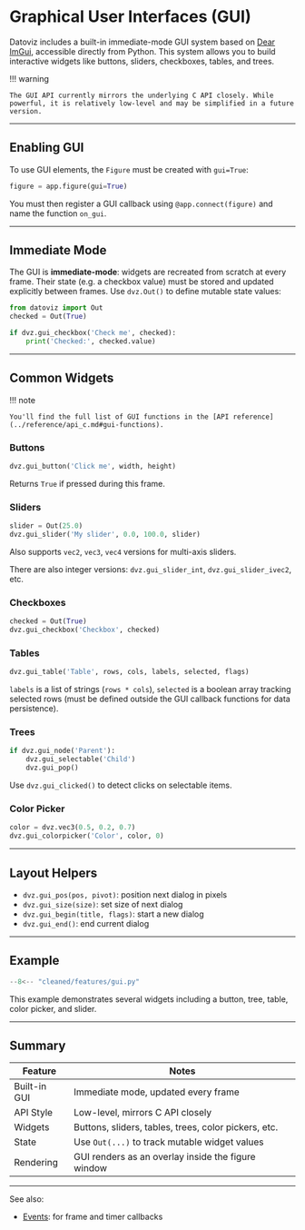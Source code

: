 # Graphical User Interfaces (GUI)

Datoviz includes a built-in immediate-mode GUI system based on [Dear ImGui](https://github.com/ocornut/imgui), accessible directly from Python. This system allows you to build interactive widgets like buttons, sliders, checkboxes, tables, and trees.

!!! warning

    The GUI API currently mirrors the underlying C API closely. While powerful, it is relatively low-level and may be simplified in a future version.

---

## Enabling GUI

To use GUI elements, the `Figure` must be created with `gui=True`:

```python
figure = app.figure(gui=True)
```

You must then register a GUI callback using `@app.connect(figure)` and name the function `on_gui`.

---

## Immediate Mode

The GUI is **immediate-mode**: widgets are recreated from scratch at every frame. Their state (e.g. a checkbox value) must be stored and updated explicitly between frames. Use `dvz.Out()` to define mutable state values:

```python
from datoviz import Out
checked = Out(True)

if dvz.gui_checkbox('Check me', checked):
    print('Checked:', checked.value)
```

---

## Common Widgets

!!! note

    You'll find the full list of GUI functions in the [API reference](../reference/api_c.md#gui-functions).

### Buttons

```python
dvz.gui_button('Click me', width, height)
```

Returns `True` if pressed during this frame.

### Sliders

```python
slider = Out(25.0)
dvz.gui_slider('My slider', 0.0, 100.0, slider)
```

Also supports `vec2`, `vec3`, `vec4` versions for multi-axis sliders.

There are also integer versions: `dvz.gui_slider_int`, `dvz.gui_slider_ivec2`, etc.

### Checkboxes

```python
checked = Out(True)
dvz.gui_checkbox('Checkbox', checked)
```

### Tables

```python
dvz.gui_table('Table', rows, cols, labels, selected, flags)
```

`labels` is a list of strings (`rows * cols`), `selected` is a boolean array tracking selected rows (must be defined outside the GUI callback functions for data persistence).

### Trees

```python
if dvz.gui_node('Parent'):
    dvz.gui_selectable('Child')
    dvz.gui_pop()
```

Use `dvz.gui_clicked()` to detect clicks on selectable items.

### Color Picker

```python
color = dvz.vec3(0.5, 0.2, 0.7)
dvz.gui_colorpicker('Color', color, 0)
```

---

## Layout Helpers

* `dvz.gui_pos(pos, pivot)`: position next dialog in pixels
* `dvz.gui_size(size)`: set size of next dialog
* `dvz.gui_begin(title, flags)`: start a new dialog
* `dvz.gui_end()`: end current dialog

---

## Example

```python
--8<-- "cleaned/features/gui.py"
```

This example demonstrates several widgets including a button, tree, table, color picker, and slider.

---

## Summary

| Feature      | Notes                                                |
| ------------ | ---------------------------------------------------- |
| Built-in GUI | Immediate mode, updated every frame                  |
| API Style    | Low-level, mirrors C API closely                     |
| Widgets      | Buttons, sliders, tables, trees, color pickers, etc. |
| State        | Use `Out(...)` to track mutable widget values        |
| Rendering    | GUI renders as an overlay inside the figure window   |

---

See also:

* [Events](events.md): for frame and timer callbacks
